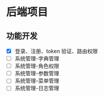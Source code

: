 # 后端项目

## 功能开发

- [x] 登录、注册、token 验证、路由权限
- [ ] 系统管理-字典管理
- [ ] 系统管理-角色权限
- [ ] 系统管理-参数管理
- [ ] 系统管理-菜单管理
- [ ] 系统管理-日志管理
